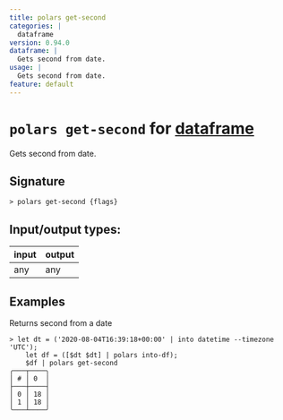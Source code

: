 ```yaml
---
title: polars get-second
categories: |
  dataframe
version: 0.94.0
dataframe: |
  Gets second from date.
usage: |
  Gets second from date.
feature: default
---
```

<!-- This file is automatically generated. Please edit the command in https://github.com/nushell/nushell instead. -->

# `polars get-second` for [dataframe](/commands/categories/dataframe.md)

<div class='command-title'>Gets second from date.</div>

## Signature

```> polars get-second {flags} ```


## Input/output types:

| input | output |
| ----- | ------ |
| any   | any    |

## Examples

Returns second from a date
```nu
> let dt = ('2020-08-04T16:39:18+00:00' | into datetime --timezone 'UTC');
    let df = ([$dt $dt] | polars into-df);
    $df | polars get-second
╭───┬────╮
│ # │ 0  │
├───┼────┤
│ 0 │ 18 │
│ 1 │ 18 │
╰───┴────╯

```
